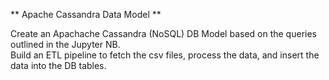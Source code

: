 ** Apache Cassandra Data Model **

Create an Apachache Cassandra (NoSQL) DB Model based on the queries outlined in the Jupyter NB.  
Build an ETL pipeline to fetch the csv files, process the data, and insert the data into the DB tables.
